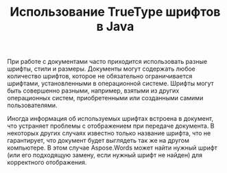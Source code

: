 ﻿---
title: Использование TrueType шрифтов в Java
second_title: Aspose.Words для Java
articleTitle: Использование шрифтов TrueType
linktitle: Использование шрифтов TrueType
description: "Как найти нужный шрифт или его подходящую замену, если нужный шрифт не найден, для корректного отображения, используя Aspose.Words вместо Java."
type: docs
weight: 20
url: /ru/java/using-truetype-fonts/
timestamp: 2024-01-27-14-07-04
---

При работе с документами часто приходится использовать разные шрифты, стили и размеры. Документы могут содержать любое количество шрифтов, которое не обязательно ограничивается шрифтами, установленными в операционной системе. Шрифты могут быть совершенно разными, например, взятыми из других операционных систем, приобретенными или созданными самими пользователями.

Иногда информация об используемых шрифтах встроена в документ, что устраняет проблемы с отображением при передаче документа. В некоторых других случаях известно только название шрифта, что не гарантирует, что документ будет выглядеть так же на другом компьютере. В этом случае Aspose.Words может найти нужный шрифт (или его подходящую замену, если нужный шрифт не найден) для корректного отображения.
